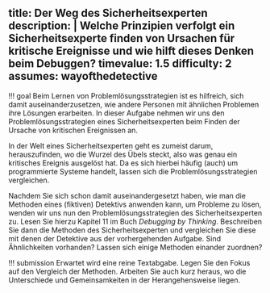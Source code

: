 title: Der Weg des Sicherheitsexperten
description: |
  Welche Prinzipien verfolgt ein Sicherheitsexperte finden von Ursachen für kritische Ereignisse 
  und wie hilft dieses Denken beim Debuggen?
timevalue: 1.5
difficulty: 2
assumes: wayofthedetective
---
!!! goal
    Beim Lernen von Problemlösungsstrategien ist es hilfreich, sich damit auseinanderzusetzen, 
    wie andere Personen mit ähnlichen Problemen ihre Lösungen erarbeiten.
    In dieser Aufgabe nehmen wir uns den Problemlösungsstrategien eines Sicherheitsexperten beim 
    Finden der Ursache von kritischen Ereignissen an.

In der Welt eines Sicherheitsexperten geht es zumeist darum, herauszufinden, wo die Wurzel des 
Übels steckt, also was genau ein kritisches Ereignis ausgelöst hat.
Da es sich hierbei häufig (auch) um programmierte Systeme handelt, lassen sich die 
Problemlösungsstrategien vergleichen.

Nachdem Sie sich schon damit auseinandergesetzt haben, wie man die Methoden eines 
(fiktiven) Detektivs anwenden kann, um Probleme zu lösen, wenden wir uns nun den 
Problemlösungsstrategien des Sicherheitsexperten zu.
Lesen Sie hierzu Kapitel 11 im Buch _Debugging by Thinking_. 
Beschreiben Sie dann die Methoden des Sicherheitsexperten und vergleichen Sie diese mit denen der 
Detektive aus der vorhergehenden Aufgabe.
Sind Ähnlichkeiten vorhanden?
Lassen sich einige Methoden einander zuordnen?

!!! submission
    Erwartet wird eine reine Textabgabe.
    Legen Sie den Fokus auf den Vergleich der Methoden.
    Arbeiten Sie auch kurz heraus, wo die Unterschiede und Gemeinsamkeiten in der 
    Herangehensweise liegen. 
    
